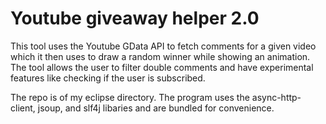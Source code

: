 Youtube giveaway helper 2.0
===========================

This tool uses the Youtube GData API to fetch comments for a given video which it then uses to draw a random winner while showing an animation.
The tool allows the user to filter double comments and have experimental features like checking if the user is subscribed.

The repo is of my eclipse directory.
The program uses the async-http-client, jsoup, and slf4j libaries and are bundled for convenience. 